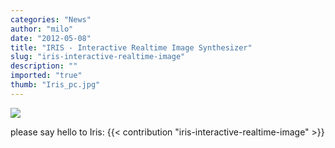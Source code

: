 ```yaml
---
categories: "News"
author: "milo"
date: "2012-05-08"
title: "IRIS - Interactive Realtime Image Synthesizer"
slug: "iris-interactive-realtime-image"
description: ""
imported: "true"
thumb: "Iris_pc.jpg"
---
```



![](Iris_pc.jpg) 



please say hello to Iris:
{{< contribution "iris-interactive-realtime-image" >}}